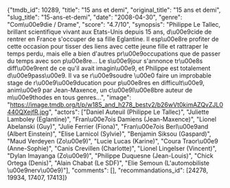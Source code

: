 {"tmdb_id": 10289, "title": "15 ans et demi", "original_title": "15 ans et demi", "slug_title": "15-ans-et-demi", "date": "2008-04-30", "genre": "Com\u00e9die / Drame", "score": "4.7/10", "synopsis": "Philippe Le Tallec, brillant scientifique vivant aux Etats-Unis depuis 15 ans, d\u00e9cide de rentrer en France s'occuper de sa fille Eglantine. Il esp\u00e8re profiter de cette occasion pour tisser des liens avec cette jeune fille et rattraper le temps perdu, mais elle a bien d'autres pr\u00e9occupations que de passer du temps avec son p\u00e8re... Le s\u00e9jour s'annonce tr\u00e8s diff\u00e9rent de ce qu'il avait imagin\u00e9, et Philippe est totalement d\u00e9pass\u00e9. Il va se r\u00e9soudre \u00e0 faire un improbable stage de r\u00e9\u00e9ducation pour p\u00e8res en difficult\u00e9, anim\u00e9 par Jean-Maxence, un c\u00e9l\u00e8bre auteur de m\u00e9thodes en tous genres...", "image": "https://image.tmdb.org/t/p/w185_and_h278_bestv2/b26wVt0kimAZQvZJL0440QXejfR.jpg", "actors": ["Daniel Auteuil (Philippe Le Tallec)", "Juliette Lamboley (Eglantine)", "Fran\u00e7ois Damiens (Jean-Maxence)", "Lionel Abelanski (Guy)", "Julie Ferrier (Fiona)", "Fran\u00e7ois Berl\u00e9and (Albert Einstein)", "Elise Larnicol (Sylvie)", "Benjamin Siksou (Gaspard)", "Maud Verdeyen (Zo\u00e9)", "Lucie Lucas (Karine)", "Coura Traor\u00e9 (Anne-Sophie)", "Canis Crevillen (Charlotte)", "Lionel Lingelser (Vincent)", "Dylan Imayanga (Zo\u00e9)", "Philippe Duquesne (Jean-Louis)", "Chick Ortega (Denis)", "Alain Chabat (Le SDF)", "Elie Semoun (L'automobiliste \u00e9nerv\u00e9)"], "comments": [], "recommandations_id": [24278, 19934, 17407, 17413]}